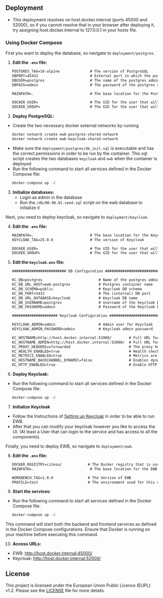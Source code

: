 ## Deployment
- This deployment resolves on host.docker.internal (ports 45000 and 52000), so if you cannot resolve that in your browser after deploying it, try assigning host.docker.internal to 127.0.0.1 in your hosts file.

### Using Docker Compose

First you want to deploy the database, so navigate to `deployment/postgres`.

1. **Edit the `.env` file:**
```txt
   POSTGRES_TAG=16-alpine              # The version of PostgreSQL
   DBPORT=45432                        # External port in which the postgres server will be deployed
   DBUSER=postgres                     # The name of the postgres admin
   DBPASS=admin                        # The password of the postgres admin

   MAINPATH=.                          # The base location for the PostgreSQL mounts

   DOCKER_USER=                        # The UID for the user that will deploy the container (cat /etc/passwd)
   DOCKER_GROUP=                       # The GID for the user that will deploy the container (cat /etc/passwd)
```
2. **Deploy PostgreSQL:**
- Create the two necessary docker external networks by running
```bash
   docker network create ewb-postgres-shared-network
   docker network create ewb-keycloak-shared-network
```
- Make sure the `deployment/postgres/db_init.sql` is executable and has the correct permissions in order to be run by the container. This sql script creates the two databases `keycloak` and `ewb` when the container is deployed
- Run the following command to start all services defined in the Docker Compose file:
```bash
   docker-compose up -d
```

3. **Initialize databases:**
   - Login as admin in the database
   - Run the `/db/00.00.01.seed.sql` script on the ewb database to initialize it

Next, you need to deploy keycloak, so navigate to `deployment/keycloak`.

4. **Edit the `.env` file:**
```txt
   MAINPATH=.                          # The base location for the Keycloak mounts
   KEYCLOAK_TAG=25.0.6                 # The version of Keycloak

   DOCKER_USER=                        # The UID for the user that will deploy the container (cat /etc/passwd)
   DOCKER_GROUP=                       # The GID for the user that will deploy the container (cat /etc/passwd)
```

5. **Edit the `keycloak.env` file:**
```txt
   ######################### DB Configuration ############################

   KC_DB=postgres                          # Name of the postgres admin db
   KC_DB_URL_HOST=ewb-postgres             # Postgres container name
   KC_DB_SCHEMA=public                     # Keycloak DB schema
   KC_DB_PORT=5432                         # The (internal) DB port
   KC_DB_URL_DATABASE=keycloak             # Keycloak DB name
   KC_DB_USERNAME=postgres                 # Username of the keycloak DB owner
   KC_DB_PASSWORD=admin                    # Password of the Keycloak DB owner

   ##################### Keycloak Configuration #########################

   KEYCLOAK_ADMIN=admin                    # Admin user for Keycloak
   KEYCLOAK_ADMIN_PASSWORD=admin           # Keycloak admin password

   KC_HOSTNAME=http://host.docker.internal:52000/        # Full URL for the endpoint of keycloak
   KC_HOSTNAME_ADMIN=http://host.docker.internal:52000/  # Full URL for the endpoint of the keycloak admin panel
   KC_PROXY_HEADERS=xforwarded                           # The proxy headers that should be accepted by the server
   KC_HEALTH_ENABLED=true                                # Health checks are available at /health, /health/ready and /health/live endpoints.
   KC_METRICS_ENABLED=true                               # Metrics are available at the /metrics endpoint.
   KC_HOSTNAME_BACKCHANNEL_DYNAMIC=false                 # Enables dynamic resolving of backchannel URLs, including hostname, scheme, port and context path.
   KC_HTTP_ENABLED=true                                  # Enable HTTP (since we are deploying the dev version of keycloak... for production this must be set to false)
```
6. **Deploy Keycloak:**
- Run the following command to start all services defined in the Docker Compose file:
```bash
   docker-compose up -d
```

7. **Initialize Keycloak**
- Follow the Instructions of [Setting up Keycloak](/README.md#setting-up-keycloak) in order to be able to run EWB.
- After that you can modify your keycloak however you like to access the UI. (At least a User that can login to the service and has access to all the components).

Finally, you need to deploy EWB, so navigate to `deployment/ewb`.

8.  **Edit the `.env` file:**
```txt
   DOCKER_REGISTRY=citesa/            # The Docker registry that is used to pull the EWB images
   MAINPATH=.                          # The base location for the EWB mounts

   WORKBENCH_TAG=1.0.0                # The Version of EWB
   PROFILE=test                       # The environment used for this deployment 
```

9. **Start the services:**
- Run the following command to start all services defined in the Docker Compose file:
```bash
   docker-compose up -d
```

   This command will start both the backend and frontend services as defined in the Docker Compose configurations. Ensure that Docker is running on your machine before executing this command.

10. **Access URLs:**
- EWB: http://host.docker.internal:45000/
- Keycloak: http://host.docker.internal:52000/

## License

This project is licensed under the European Union Public Licence (EUPL) v1.2. Please see the [LICENSE](/LICENSE.md) file for more details.
